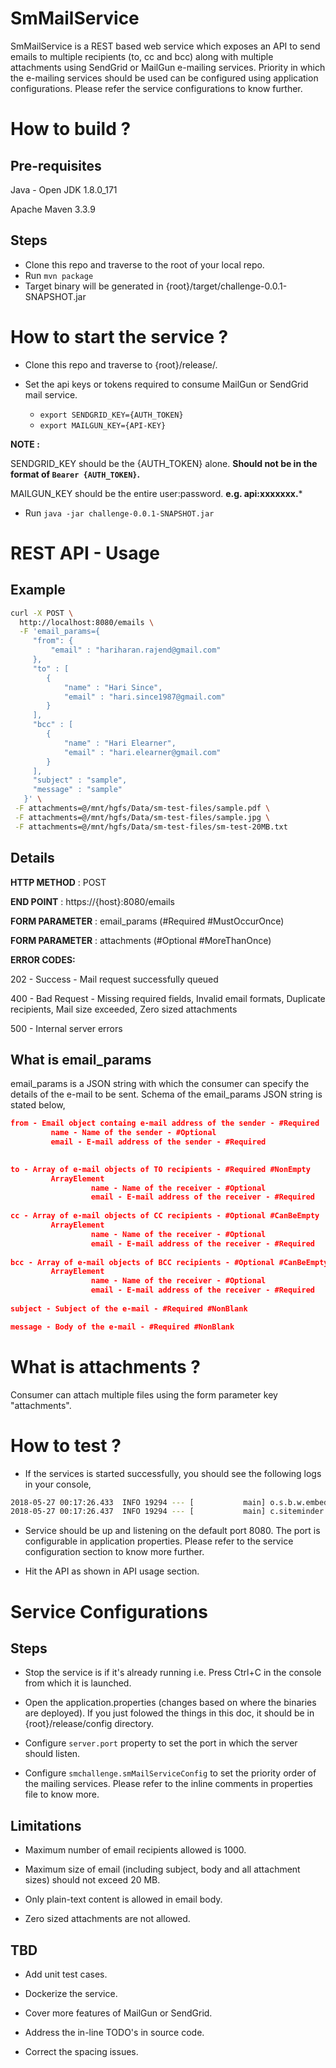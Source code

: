 # SmMailService
SmMailService is a REST based web service which exposes an API to send emails to multiple recipients (to, cc and bcc) along with multiple attachments using SendGrid or MailGun e-mailing services. Priority in which the e-mailing services should be used can be configured using application configurations. Please refer the service configurations to know further.

# How to build ?

## Pre-requisites
Java - Open JDK 1.8.0_171

Apache Maven 3.3.9

## Steps

* Clone this repo and traverse to the root of your local repo.
* Run `mvn package`
* Target binary will be generated in {root}/target/challenge-0.0.1-SNAPSHOT.jar

# How to start the service ?

* Clone this repo and traverse to {root}/release/.

* Set the api keys or tokens required to consume MailGun or SendGrid mail service.
    * `export SENDGRID_KEY={AUTH_TOKEN}`
    * `export MAILGUN_KEY={API-KEY}`

__NOTE :__

SENDGRID_KEY should be the {AUTH_TOKEN} alone. **Should not be in the format of `Bearer {AUTH_TOKEN}`.**

MAILGUN_KEY should be the entire user:password. **e.g. api:xxxxxxx.***

* Run `java -jar challenge-0.0.1-SNAPSHOT.jar`

# REST API - Usage

## Example
```bash
curl -X POST \
  http://localhost:8080/emails \
  -F 'email_params={
     "from": {
         "email" : "hariharan.rajend@gmail.com"
     },
     "to" : [
        {
            "name" : "Hari Since",
            "email" : "hari.since1987@gmail.com"
        }
     ],
     "bcc" : [
        {
            "name" : "Hari Elearner",
            "email" : "hari.elearner@gmail.com"
        }
     ],
     "subject" : "sample",
     "message" : "sample"
   }' \
 -F attachments=@/mnt/hgfs/Data/sm-test-files/sample.pdf \
 -F attachments=@/mnt/hgfs/Data/sm-test-files/sample.jpg \
 -F attachments=@/mnt/hgfs/Data/sm-test-files/sm-test-20MB.txt
```

## Details

**HTTP METHOD** : POST

**END POINT** : https://{host}:8080/emails

**FORM PARAMETER** : email_params (#Required #MustOccurOnce)

**FORM PARAMETER** : attachments (#Optional #MoreThanOnce)

**ERROR CODES:**

202 - Success - Mail request successfully queued

400 - Bad Request - Missing required fields, Invalid email formats, Duplicate recipients, Mail size exceeded, Zero sized attachments

500 - Internal server errors

## What is email_params
email_params is a JSON string with which the consumer can specify the details of the e-mail to be sent. Schema of the email_params JSON string is stated below,

```json
from - Email object containg e-mail address of the sender - #Required
         name - Name of the sender - #Optional
         email - E-mail address of the sender - #Required
         

to - Array of e-mail objects of TO recipients - #Required #NonEmpty
         ArrayElement
                  name - Name of the receiver - #Optional
                  email - E-mail address of the receiver - #Required
                  
cc - Array of e-mail objects of CC recipients - #Optional #CanBeEmpty
         ArrayElement
                  name - Name of the receiver - #Optional
                  email - E-mail address of the receiver - #Required
                  
bcc - Array of e-mail objects of BCC recipients - #Optional #CanBeEmpty
         ArrayElement
                  name - Name of the receiver - #Optional
                  email - E-mail address of the receiver - #Required
                  
subject - Subject of the e-mail - #Required #NonBlank

message - Body of the e-mail - #Required #NonBlank
```
# What is attachments ?

Consumer can attach multiple files using the form parameter key "attachments".

# How to test ?

* If the services is started successfully, you should see the following logs in your console,
```bash
2018-05-27 00:17:26.433  INFO 19294 --- [           main] o.s.b.w.embedded.tomcat.TomcatWebServer  : Tomcat started on port(s): 8080 (http) with context path ''
2018-05-27 00:17:26.437  INFO 19294 --- [           main] c.siteminder.challenge.SmMailServiceApp  : Started SmMailServiceApp in 2.456 seconds (JVM running for 2.852)
```

* Service should be up and listening on the default port 8080. The port is configurable in application properties. Please refer to the service configuration section to know more further.

* Hit the API as shown in API usage section.

# Service Configurations

## Steps
* Stop the service is if it's already running i.e. Press Ctrl+C in the console from which it is launched.

* Open the application.properties (changes based on where the binaries are deployed). If you just folowed the things in this doc, it should be in {root}/release/config directory.

* Configure `server.port` property to set the port in which the server should listen.

* Configure `smchallenge.smMailServiceConfig` to set the priority order of the mailing services. Please refer to the inline comments in properties file to know more.

## Limitations

* Maximum number of email recipients allowed is 1000.

* Maximum size of email (including subject, body and all attachment sizes) should not exceed 20 MB.

* Only plain-text content is allowed in email body.

* Zero sized attachments are not allowed.

## TBD

* Add unit test cases.

* Dockerize the service.

* Cover more features of MailGun or SendGrid.

* Address the in-line TODO's in source code.

* Correct the spacing issues.
